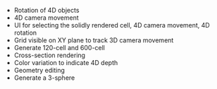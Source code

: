 * Rotation of 4D objects
* 4D camera movement
* UI for selecting the solidly rendered cell, 4D camera movement, 4D rotation
* Grid visible on XY plane to track 3D camera movement
* Generate 120-cell and 600-cell
* Cross-section rendering
* Color variation to indicate 4D depth
* Geometry editing
* Generate a 3-sphere
